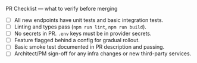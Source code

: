 PR Checklist — what to verify before merging

- [ ] All new endpoints have unit tests and basic integration tests.
- [ ] Linting and types pass (`npm run lint`, `npm run build`).
- [ ] No secrets in PR. `.env` keys must be in provider secrets.
- [ ] Feature flagged behind a config for gradual rollout.
- [ ] Basic smoke test documented in PR description and passing.
- [ ] Architect/PM sign-off for any infra changes or new third-party services.
